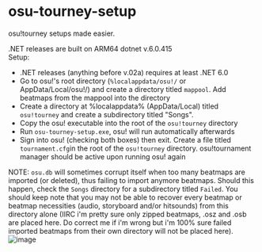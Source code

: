 # osu-tourney-setup

osu!tourney setups made easier.

.NET releases are built on ARM64 dotnet v.6.0.415\
Setup:

- .NET releases (anything before v.02a) requires at least .NET 6.0
- Go to osu!'s root directory (`%localappdata/osu!/` or AppData/Local/osu!/) and create a directory titled `mappool`. Add beatmaps from the mappool into the directory
- Create a directory at %localappdata% (AppData/Local) titled `osu!tourney` and create a subdirectory titled "Songs".
- Copy the osu! executable into the root of the `osu!tourney` directory
- Run `osu-tourney-setup.exe`, osu! will run automatically afterwards
- Sign into osu! (checking both boxes) then exit. Create a file titled `tournament.cfg`in the root of the `osu!tourney` directory. osu!tournament manager should be active upon running osu! again

NOTE: `osu.db` will sometimes corrupt itself when too many beatmaps are imported (or deleted), thus failing to import anymore beatmaps. Should this happen, check the `Songs` directory for a subdirectory titled `Failed`. You should keep note that you may not be able to recover every beatmap or beatmap necessities (audio, storyboard and/or hitsounds) from this directory alone (IIRC i'm pretty sure only zipped beatmaps, .osz and .osb are placed here. Do correct me if i'm wrong but i'm 100% sure failed imported beatmaps from their own directory will not be placed here).
![image](https://github.com/WindowsMeosu/osu-tourney-setup/assets/104236864/7e27379a-2c86-4a73-8adc-cf1afd390233)
